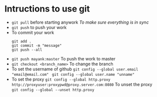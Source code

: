 # Intructions to use git
 - `git pull` before starting anywork *To make sure everything is in sync*
 - `git push` to push your work
 - To commit your work
 	```
 	git add .
 	git commit -m "message"
 	git push --all
 	``` 
 - `git push mayank:master` To push the work to master
 - `git checkout <branch_name>` To change the branch
 - To set the username of github
   `git config --global user.email "email@email.com" `
   `git config --global user.name "unname"` 
 - To set the proxy
   `git config --global http.proxy http://proxyuser:proxypwd@proxy.server.com:8080` 
   To unset the proxy
   `git config --global --unset http.proxy`
